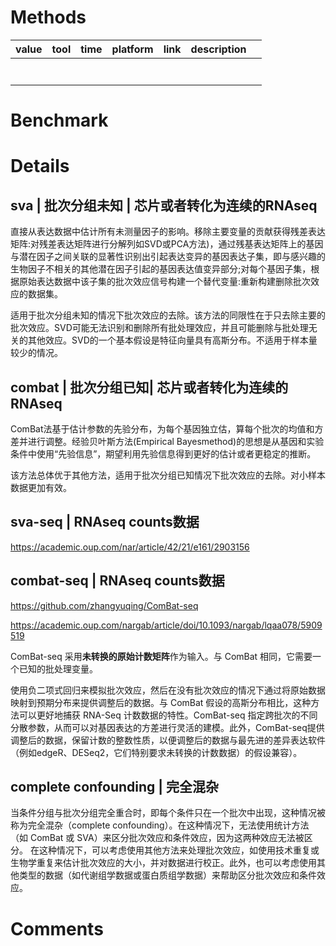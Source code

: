 # Methods

| value | tool | time | platform | link | description |  |
| ----- | ---- | ---- | -------- | ---- | ----------- | - |
|       |      |      |          |      |             |  |
|       |      |      |          |      |             |  |
|       |      |      |          |      |             |  |
|       |      |      |          |      |             |  |
|       |      |      |          |      |             |  |
|       |      |      |          |      |             |  |
|       |      |      |          |      |             |  |

# Benchmark

# Details

## sva | 批次分组未知 | 芯片或者转化为连续的RNAseq

直接从表达数据中估计所有未测量因子的影响。移除主要变量的贡献获得残差表达矩阵:对残差表达矩阵进行分解列如SVD或PCA方法)，通过残基表达矩阵上的基因与潜在因子之间关联的显著性识别出引起表达变异的基因表达子集，即与感兴趣的生物因子不相关的其他潜在因子引起的基因表达值变异部分;对每个基因子集，根据原始表达数据中该子集的批次效应信号构建一个替代变量:重新构建删除批次效应的数据集。


适用于批次分组未知的情况下批次效应的去除。该方法的同限性在于只去除主要的批次效应。SVD可能无法识别和删除所有批处理效应，并且可能删除与批处理无关的其他效应。SVD的一个基本假设是特征向量具有高斯分布。不适用于样本量较少的情况。


## combat | 批次分组已知| 芯片或者转化为连续的RNAseq

ComBat法基于估计参数的先验分布，为每个基因独立估，算每个批次的均值和方差并进行调整。经验贝叶斯方法(Empirical Bayesmethod)的思想是从基因和实验条件中使用“先验信息”，期望利用先验信息得到更好的估计或者更稳定的推断。

该方法总体优于其他方法，适用于批次分组已知情况下批次效应的去除。对小样本数据更加有效。


## sva-seq | RNAseq counts数据

https://academic.oup.com/nar/article/42/21/e161/2903156


## combat-seq | RNAseq counts数据

https://github.com/zhangyuqing/ComBat-seq

https://academic.oup.com/nargab/article/doi/10.1093/nargab/lqaa078/5909519


ComBat-seq 采用**未转换的原始计数矩阵**作为输入。与 ComBat 相同，它需要一个已知的批处理变量。

使用负二项式回归来模拟批次效应，然后在没有批次效应的情况下通过将原始数据映射到预期分布来提供调整后的数据。与 ComBat 假设的高斯分布相比，这种方法可以更好地捕获 RNA-Seq 计数数据的特性。ComBat-seq 指定跨批次的不同分散参数，从而可以对基因表达的方差进行灵活的建模。此外，ComBat-seq提供调整后的数据，保留计数的整数性质，以便调整后的数据与最先进的差异表达软件（例如edgeR、DESeq2，它们特别要求未转换的计数数据）的假设兼容）。



## complete confounding | 完全混杂

当条件分组与批次分组完全重合时，即每个条件只在一个批次中出现，这种情况被称为完全混杂（complete confounding）。在这种情况下，无法使用统计方法（如 ComBat 或 SVA）来区分批次效应和条件效应，因为这两种效应无法被区分。
在这种情况下，可以考虑使用其他方法来处理批次效应，如使用技术重复或生物学重复来估计批次效应的大小，并对数据进行校正。此外，也可以考虑使用其他类型的数据（如代谢组学数据或蛋白质组学数据）来帮助区分批次效应和条件效应。


# Comments
